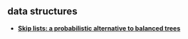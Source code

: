 ## data structures

- **[Skip lists: a probabilistic alternative to balanced trees][skiplist]**

[skiplist]: skiplist.md
